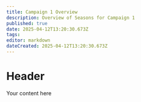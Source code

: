 ```yaml
---
title: Campaign 1 Overview
description: Overview of Seasons for Campaign 1
published: true
date: 2025-04-12T13:20:30.673Z
tags: 
editor: markdown
dateCreated: 2025-04-12T13:20:30.673Z
---
```


# Header
Your content here